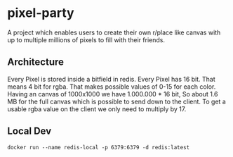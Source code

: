 # pixel-party
A project which enables users to create their own r/place
like canvas with up to multiple millions of pixels to fill
with their friends.

## Architecture
Every Pixel is stored inside a bitfield in redis.
Every Pixel has 16 bit. That means 4 bit for rgba.
That makes possible values of 0-15 for each color.
Having an canvas of 1000x1000 we have 1.000.000 * 16 bit,
So about 1.6 MB for the full canvas which is possible to send down
to the client.
To get a usable rgba value on the client we only need to multiply by 17.

## Local Dev
```shell
docker run --name redis-local -p 6379:6379 -d redis:latest
```
